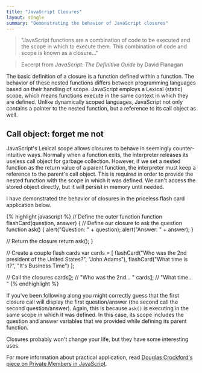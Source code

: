 ```yaml
---
title: "JavaScript Closures"
layout: single
summary: "Demonstrating the behavior of JavaScript closures"
---
```

> "JavaScript functions are a combination of code to be executed and the scope in which to execute them. This combination of code and scope is known as a closure..."

> Excerpt from *JavaScript: The Definitive Guide* by David Flanagan

The basic definition of a closure is a function defined within a function. The behavior of these nested functions differs between programming languages based on their handling of scope. JavaScript employs a Lexical (static) scope, which means functions execute in the same context in which they are defined. Unlike dynamically scoped languages, JavaScript not only contains a pointer to the nested function, but a reference to its call object as well.

## Call object: forget me not

JavaScript's Lexical scope allows closures to behave in seemingly counter-intuitive ways. Normally when a function exits, the interpreter releases its useless call object for garbage collection. However, if we set a nested function as the return value of a parent function, the interpreter must keep a reference to the parent's call object. This is required in order to provide the nested function with the scope in which it was defined. We can't access the stored object directly, but it will persist in memory until needed.

I have demonstrated the behavior of closures in the priceless flash card application below.

{% highlight javascript %}
// Define the outer function
function flashCard(question, answer) {
  // Define our closure to ask the question
  function ask() {
    alert("Question: " + question);
    alert("Answer: " + answer);
  }

  // Return the closure
  return ask();
}

// Create a couple flash cards
var cards = [
  flashCard("Who was the 2nd president of the United States?", "John Adams"),
  flashCard("What time is it?", "It's Business Time")
];

// Call the closures
cards[0](); // "Who was the 2nd... "
cards[1](); // "What time... "
{% endhighlight %}

If you've been following along you might correctly guess that the first closure call will display the first question/answer (the second call the second question/answer). Again, this is because `ask()` is executing in the same scope in which it was defined. In this case, its scope includes the question and answer variables that we provided while defining its parent function.

Closures probably won't change your life, but they have some interesting uses.

For more information about practical application, read [Douglas Crockford's piece on Private Members in JavaScript](http://www.crockford.com/javascript/private.html).

